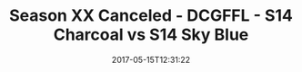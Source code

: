 ---
title: Season XX Canceled - DCGFFL - S14 Charcoal vs S14 Sky Blue
teams-score:
- team: _teams/s14-charcoal.md
  score: 6
- team: _teams/s14-sky.md
  score: 19
mvp: Marcus, Matt M
game-ball: Kori, Andy
season: 14
week: 0
date: '2017-05-15T12:31:22'
pageid: season-14-playoffs-may-14-2017-5093-vs-5105
---